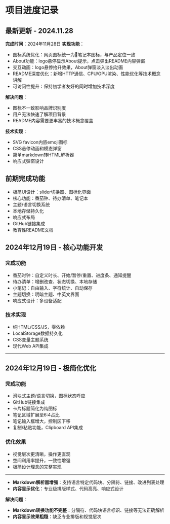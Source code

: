 # 项目进度记录

## 最新更新 - 2024.11.28
**完成时间**：2024年11月28日
**实现功能**：
- 图标系统优化：网页图标统一为📓笔记本图标，与产品定位一致
- About功能：logo悬停显示About提示，点击弹出README内容弹窗
- 交互动画：logo悬停抬升效果，About弹窗淡入淡出动画
- README深度优化：新增HTTP通信、CPU/GPU渲染、性能优化等技术概念讲解
- 可访问性提升：保持初学者友好的同时增加技术深度

**解决问题**：
- 图标不一致影响品牌识别度
- 用户无法快速了解项目背景
- README内容需要更丰富的技术概念覆盖

**技术实现**：
- SVG favicon内嵌emoji图标
- CSS悬停动画和模态弹窗
- 简单markdown转HTML解析器
- 响应式弹窗设计

## 前期完成功能
- 极简UI设计：slider切换器、图标化界面
- 核心功能：番茄钟、待办清单、笔记本
- 主题/语言切换系统
- 本地存储持久化
- 响应式布局
- GitHub链接集成
- 教育性README文档

## 2024年12月19日 - 核心功能开发

### 完成功能
- 番茄时钟：自定义时长、开始/暂停/重置、进度条、通知提醒
- 待办清单：增删改查、状态切换、本地存储
- 小笔记：自由输入、字符统计、自动保存
- 主题切换：明暗主题、中英文界面
- 响应式设计：多设备适配

### 技术实现
- 纯HTML/CSS/JS，零依赖
- LocalStorage数据持久化
- CSS变量主题系统
- 现代Web API集成

---

## 2024年12月19日 - 极简化优化

### 完成功能
- 滑块式主题/语言切换，图标状态呼应
- GitHub链接集成
- 卡片标题简化为纯图标
- 笔记区域扩展至6:4占比
- 笔记输入框增大，控制区下移
- 复制/粘贴功能，Clipboard API集成

### 优化效果
- 视觉层次更清晰，操作更直观
- 空间利用率提升，一致性增强
- 极简设计理念的完整实现 



---

- **Markdown解析器增强**：支持语言特定代码块、分隔符、链接、改进列表处理
- **内容显示优化**：专业级排版样式、代码高亮、响应式设计

**解决问题**：
- **Markdown转换功能不完整**：分隔符、代码块语言标识、链接等无法正确解析
- **内容显示效果粗糙**：缺乏专业排版和视觉层次
